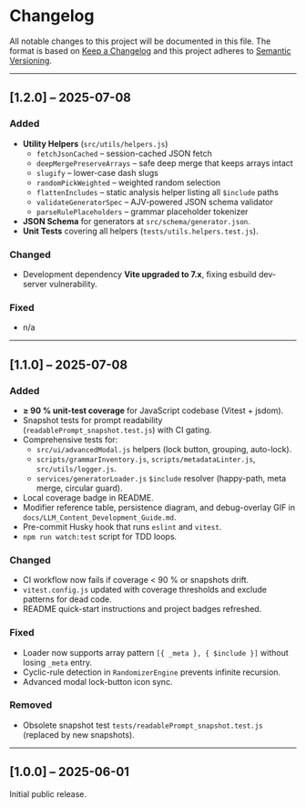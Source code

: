 # Changelog

All notable changes to this project will be documented in this file. The format is based on [Keep a Changelog](https://keepachangelog.com/en/1.1.0/) and this project adheres to [Semantic Versioning](https://semver.org/spec/v2.0.0.html).

---

## [1.2.0] – 2025-07-08

### Added
- **Utility Helpers** (`src/utils/helpers.js`)
  - `fetchJsonCached` – session-cached JSON fetch
  - `deepMergePreserveArrays` – safe deep merge that keeps arrays intact
  - `slugify` – lower-case dash slugs
  - `randomPickWeighted` – weighted random selection
  - `flattenIncludes` – static analysis helper listing all `$include` paths
  - `validateGeneratorSpec` – AJV-powered JSON schema validator
  - `parseRulePlaceholders` – grammar placeholder tokenizer
- **JSON Schema** for generators at `src/schema/generator.json`.
- **Unit Tests** covering all helpers (`tests/utils.helpers.test.js`).

### Changed
- Development dependency **Vite upgraded to 7.x**, fixing esbuild dev-server vulnerability.

### Fixed
- n/a

---

## [1.1.0] – 2025-07-08

### Added
- **≥ 90 % unit-test coverage** for JavaScript codebase (Vitest + jsdom).
- Snapshot tests for prompt readability (`readablePrompt_snapshot.test.js`) with CI gating.
- Comprehensive tests for:
  - `src/ui/advancedModal.js` helpers (lock button, grouping, auto-lock).
  - `scripts/grammarInventory.js`, `scripts/metadataLinter.js`, `src/utils/logger.js`.
  - `services/generatorLoader.js` `$include` resolver (happy-path, meta merge, circular guard).
- Local coverage badge in README.
- Modifier reference table, persistence diagram, and debug-overlay GIF in `docs/LLM_Content_Development_Guide.md`.
- Pre-commit Husky hook that runs `eslint` and `vitest`.
- `npm run watch:test` script for TDD loops.

### Changed
- CI workflow now fails if coverage < 90 % or snapshots drift.
- `vitest.config.js` updated with coverage thresholds and exclude patterns for dead code.
- README quick-start instructions and project badges refreshed.

### Fixed
- Loader now supports array pattern `[{ _meta }, { $include }]` without losing `_meta` entry.
- Cyclic-rule detection in `RandomizerEngine` prevents infinite recursion.
- Advanced modal lock-button icon sync.

### Removed
- Obsolete snapshot test `tests/readablePrompt_snapshot.test.js` (replaced by new snapshots).

---

## [1.0.0] – 2025-06-01
Initial public release.
